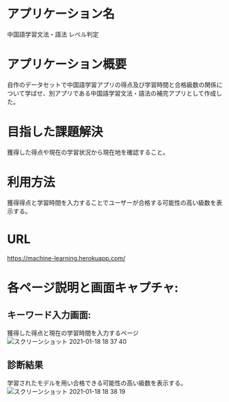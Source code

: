 # アプリケーション名
中国語学習文法・語法 レベル判定

# アプリケーション概要
自作のデータセットで中国語学習アプリの得点及び学習時間と合格級数の関係について学ばせ、別アプリである中国語学習文法・語法の補完アプリとして作成した。

# 目指した課題解決
獲得した得点や現在の学習状況から現在地を確認すること。

# 利用方法
獲得得点と学習時間を入力することでユーザーが合格する可能性の高い級数を表示する。

# URL
https://machine-learning.herokuapp.com/

# 各ページ説明と画面キャプチャ: 

## キーワード入力画面: 
獲得した得点と現在の学習時間を入力するページ　
![スクリーンショット 2021-01-18 18 37 40](https://user-images.githubusercontent.com/74515647/104898206-a7456a00-59bc-11eb-833d-e5d43d65c7ad.png)

## 診断結果
学習されたモデルを用い合格できる可能性の高い級数を表示する。
![スクリーンショット 2021-01-18 18 38 19](https://user-images.githubusercontent.com/74515647/104898198-a44a7980-59bc-11eb-9673-46be0d924c8d.png)

